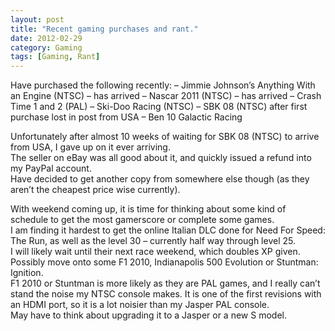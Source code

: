 ```yaml
---
layout: post
title: "Recent gaming purchases and rant."
date: 2012-02-29
category: Gaming
tags: [Gaming, Rant]
---
```


Have purchased the following recently:
– Jimmie Johnson’s Anything With an Engine (NTSC) – has arrived
– Nascar 2011 (NTSC) – has arrived
– Crash Time 1 and 2 (PAL)
– Ski-Doo Racing (NTSC)
– SBK 08 (NTSC) after first purchase lost in post from USA
– Ben 10 Galactic Racing

Unfortunately after almost 10 weeks of waiting for SBK 08 (NTSC) to arrive from USA, I gave up on it ever arriving.<br />
The seller on eBay was all good about it, and quickly issued a refund into my PayPal account.<br />
Have decided to get another copy from somewhere else though (as they aren’t the cheapest price wise currently).<br />

With weekend coming up, it is time for thinking about some kind of schedule to get the most gamerscore or complete some games.<br />
I am finding it hardest to get the online Italian DLC done for Need For Speed: The Run, as well as the level 30 – currently half way through level 25.<br />
I will likely wait until their next race weekend, which doubles XP given.<br />
Possibly move onto some F1 2010, Indianapolis 500 Evolution or Stuntman: Ignition.<br />
F1 2010 or Stuntman is more likely as they are PAL games, and I really can’t stand the noise my NTSC console makes. It is one of the first revisions with an HDMI port, so it is a lot noisier than my Jasper PAL console.<br />
May have to think about upgrading it to a Jasper or a new S model.